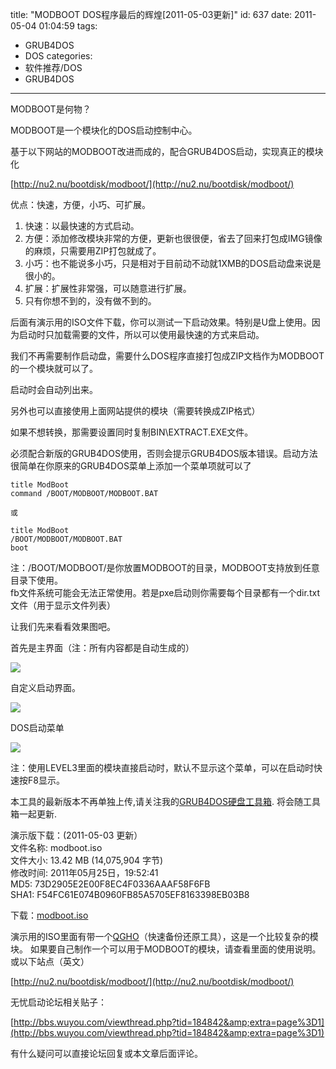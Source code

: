 title: "MODBOOT DOS程序最后的辉煌[2011-05-03更新]"
id: 637
date: 2011-05-04 01:04:59
tags: 
- GRUB4DOS
- DOS
categories: 
- 软件推荐/DOS
- GRUB4DOS
---

MODBOOT是何物？

MODBOOT是一个模块化的DOS启动控制中心。

基于以下网站的MODBOOT改进而成的，配合GRUB4DOS启动，实现真正的模块化

[http://nu2.nu/bootdisk/modboot/](http://nu2.nu/bootdisk/modboot/)

优点：快速，方便，小巧、可扩展。

1.  快速：以最快速的方式启动。
2.  方便：添加修改模块非常的方便，更新也很很便，省去了回来打包成IMG镜像的麻烦，只需要用ZIP打包就成了。
3.  小巧：也不能说多小巧，只是相对于目前动不动就1XMB的DOS启动盘来说是很小的。
4.  扩展：扩展性非常强，可以随意进行扩展。
5.  只有你想不到的，没有做不到的。

后面有演示用的ISO文件下载，你可以测试一下启动效果。特别是U盘上使用。因为启动时只加载需要的文件，所以可以使用最快速的方式来启动。

我们不再需要制作启动盘，需要什么DOS程序直接打包成ZIP文档作为MODBOOT的一个模块就可以了。

启动时会自动列出来。

另外也可以直接使用上面网站提供的模块（需要转换成ZIP格式）

如果不想转换，那需要设置同时复制BIN\\EXTRACT.EXE文件。

必须配合新版的GRUB4DOS使用，否则会提示GRUB4DOS版本错误。启动方法很简单在你原来的GRUB4DOS菜单上添加一个菜单项就可以了

```
title ModBoot
command /BOOT/MODBOOT/MODBOOT.BAT

或

title ModBoot
/BOOT/MODBOOT/MODBOOT.BAT
boot
```

注：/BOOT/MODBOOT/是你放置MODBOOT的目录，MODBOOT支持放到任意目录下使用。  
fb文件系统可能会无法正常使用。若是pxe启动则你需要每个目录都有一个dir.txt文件（用于显示文件列表）  

让我们先来看看效果图吧。

首先是主界面（注：所有内容都是自动生成的）

![]([CDN_URL]:/post/modboot_main.png)

自定义启动界面。

![]([CDN_URL]:/post/modboot_custom.png)

DOS启动菜单

![]([CDN_URL]:/post/modboot_dos.png)

注：使用LEVEL3里面的模块直接启动时，默认不显示这个菜单，可以在启动时快速按F8显示。


本工具的最新版本不再单独上传,请关注我的[GRUB4DOS硬盘工具箱](/post/g4d\_hd\_tools/ "[分享] 基于GRUB4DOS的硬盘工具箱[2011-08-02更新]"). 将会随工具箱一起更新. 


演示版下载：(2011-05-03 更新）  
文件名称: modboot.iso  
文件大小: 13.42 MB (14,075,904 字节)  
修改时间: 2011年05月25日，19:52:41  
MD5: 73D2905E2E00F8EC4F0336AAAF58F6FB  
SHA1: F54FC61E074B0960FB85A5705EF8163398EB03B8  

下载：[modboot.iso](http://yunfile.com/file/chenall/e95e35f4/)

演示用的ISO里面有带一个[QGHO](/post/qgho/)（快速备份还原工具），这是一个比较复杂的模块。 
如果要自己制作一个可以用于MODBOOT的模块，请查看里面的使用说明。或以下站点（英文）

[http://nu2.nu/bootdisk/modboot/](http://nu2.nu/bootdisk/modboot/)

无忧启动论坛相关贴子：

[http://bbs.wuyou.com/viewthread.php?tid=184842&amp;extra=page%3D1](http://bbs.wuyou.com/viewthread.php?tid=184842&amp;extra=page%3D1)

有什么疑问可以直接论坛回复或本文章后面评论。
